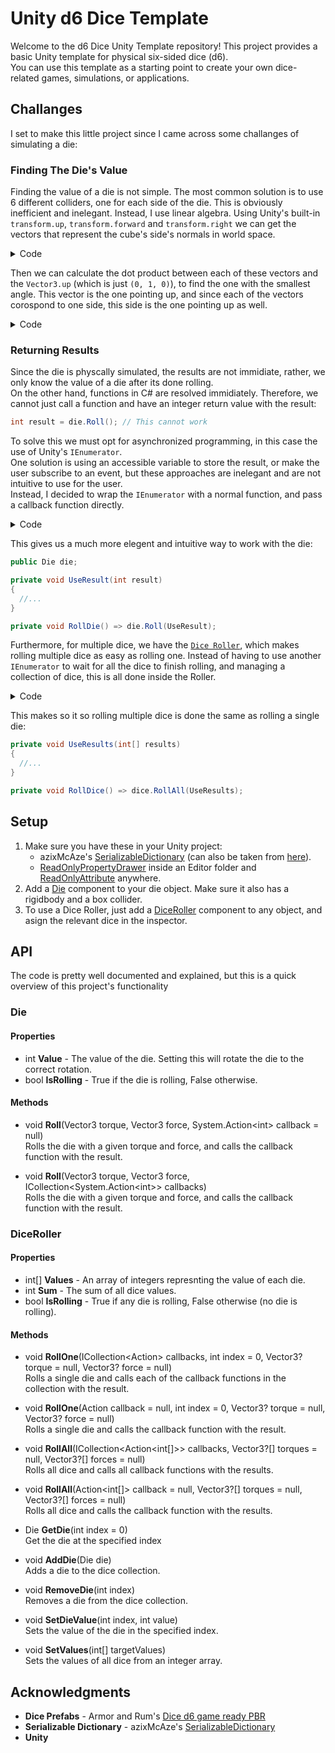 # Unity d6 Dice Template
Welcome to the d6 Dice Unity Template repository! This project provides a basic Unity template for physical six-sided dice (d6).  
You can use this template as a starting point to create your own dice-related games, simulations, or applications.

## Challanges
I set to make this little project since I came across some challanges of simulating a die:

### Finding The Die's Value
Finding the value of a die is not simple. The most common solution is to use 6 different colliders, one for each side of the die. This is obviously inefficient and inelegant. Instead, I use linear algebra.
Using Unity's built-in `transform.up`, `transform.forward` and `transform.right` we can get the vectors that represent the cube's side's normals in world space.
<details>

<summary>
  Code
</summary>
  
  ```C#
  // Map world space vector to side on the die
Dictionary<Vector3, Side> sides = new()
{
    { transform.forward, Side.Forward },
    { transform.up, Side.Up },
    { -transform.right, Side.Left },
    { transform.right, Side.Right },
    { -transform.up, Side.Down },
    { -transform.forward, Side.Back }
};
  ```

</details>

Then we can calculate the dot product between each of these vectors and the `Vector3.up` (which is just `(0, 1, 0)`), to find the one with the smallest angle. This vector is the one pointing up, and since each of the vectors corospond to one side, this side is the one pointing up as well.
<details>

<summary>
  Code
</summary>
  
  ```C#
// Find the side with the highest dot product with Vector3.up
int value = 0;
float max = -1f;
foreach (var side in sides)
{
    float dot = Vector3.Dot(side.Key, Vector3.up);
    if (dot > max)
    {
        max = dot;
        value = values[side.Value];
    }
}
return value;
  ```

</details>

### Returning Results
Since the die is physcally simulated, the results are not immidiate, rather, we only know the value of a die after its done rolling.  
On the other hand, functions in C# are resolved immidiately. Therefore, we cannot just call a function and have an integer return value with the result:  
```C#
int result = die.Roll(); // This cannot work
```

To solve this we must opt for asynchronized programming, in this case the use of Unity's `IEnumerator`.  
One solution is using an accessible variable to store the result, or make the user subscribe to an event, but these approaches are inelegant and are not intuitive to use for the user.  
Instead, I decided to wrap the `IEnumerator` with a normal function, and pass a callback function directly.  
<details>

<summary>
  Code
</summary>
  
  ```C#
// Callable Roll function of the die
public void Roll(Vector3 torque, Vector3 force, ICollection<System.Action<int>> callbacks)
{
    // Physically roll the die
    rb.AddForce(force, ForceMode.Impulse);
    rb.AddTorque(torque, ForceMode.Impulse);

    if (rollInstance == null)
    {
        isRolling = true;
        rollInstance = StartCoroutine(HandleRoll(callbacks));   // Start coroutine to handle the result
    }
}

// Enumerator to wait for result and call callbacks
private IEnumerator HandleRoll(ICollection<System.Action<int>> callbacks)
{
   while (isRolling)
   {
       yield return new WaitForFixedUpdate();
       if (CheckStopped())
       {
           isRolling = false;
           value = CalculateValue();
           foreach (System.Action<int> callback in callbacks ?? new List<System.Action<int>>())
           {
               callback?.Invoke(value);
           }
       }
       else
       {
           lastPosition = transform.position;
           lastRotation = transform.rotation;
       }
   }
   rollInstance = null;
}
  ```

</details>

This gives us a much more elegent and intuitive way to work with the die:
```C#
public Die die;

private void UseResult(int result)
{
  //...
}

private void RollDie() => die.Roll(UseResult);
```


Furthermore, for multiple dice, we have the [`Dice Roller`](Assets/DiceRoller.cs), which makes rolling multiple dice as easy as rolling one. Instead of having to use another `IEnumerator` to wait for all the dice to finish rolling, and managing a collection of dice, this is all done inside the Roller.  
<details>

<summary>
  Code
</summary>
  
  ```C#
// Callable RollAll function to roll all dice
public void RollAll(ICollection<Action<int[]>> callbacks, Vector3?[] torques = null, Vector3?[] forces = null)
{
    // Just rolls each die with no callback
    for (int i = 0; i < dice.Count; i++)
    {
        RollOne((Action<int>)null, i, torques?[i], forces?[i]);
    }
    StartCoroutine(HandleRoll(callbacks));
}

// Enumerator that waits for the dice to stop rolling, and then calls the callback functions
private IEnumerator HandleRoll(ICollection<Action<int[]>> callbacks)
{
    while (IsRolling)
    {
        yield return new WaitForFixedUpdate();
    }

    callbacks?.ToList().ForEach(callback => callback?.Invoke(Values));
}
  ```

</details>

This makes so it so rolling multiple dice is done the same as rolling a single die:
```C#
private void UseResults(int[] results)
{
  //...
}

private void RollDice() => dice.RollAll(UseResults);
```

## Setup
1. Make sure you have these in your Unity project:
   * azixMcAze's [SerializableDictionary](https://github.com/azixMcAze/Unity-SerializableDictionary) (can also be taken from [here](Assets/SerializableDictionary)).
   * [ReadOnlyPropertyDrawer](Assets/Editor/ReadOnlyPropertyDrawer) inside an Editor folder and [ReadOnlyAttribute](Assets/ReadOnlyAttributte.cs) anywhere.
2. Add a [Die](Assets/Die.cs) component to your die object. Make sure it also has a rigidbody and a box collider.
3. To use a Dice Roller, just add a [DiceRoller](Assets/DiceRoller.cs) component to any object, and asign the relevant dice in the inspector.

## API
The code is pretty well documented and explained, but this is a quick overview of this project's functionality

### Die
#### Properties 
* int **Value** - The value of the die. Setting this will rotate the die to the correct rotation.
* bool **IsRolling** - True if the die is rolling, False otherwise.

#### Methods
* void **Roll**(Vector3 torque, Vector3 force, System.Action\<int> callback = null)  
  Rolls the die with a given torque and force, and calls the callback function with the result.
  
* void **Roll**(Vector3 torque, Vector3 force, ICollection<System.Action\<int>> callbacks)  
  Rolls the die with a given torque and force, and calls the callback function with the result.

### DiceRoller
#### Properties
* int[] **Values** - An array of integers represnting the value of each die.
* int **Sum** - The sum of all dice values.
* bool **IsRolling** - True if any die is rolling, False otherwise (no die is rolling).

#### Methods
* void **RollOne**(ICollection<Action<int>> callbacks, int index = 0, Vector3? torque = null, Vector3? force = null)  
  Rolls a single die and calls each of the callback functions in the collection with the result.

* void **RollOne**(Action<int> callback = null, int index = 0, Vector3? torque = null, Vector3? force = null)  
  Rolls a single die and calls the callback function with the result.

* void **RollAll**(ICollection<Action<int[]>> callbacks, Vector3?[] torques = null, Vector3?[] forces = null)  
  Rolls all dice and calls all callback functions with the results.

* void **RollAll**(Action<int[]> callback = null, Vector3?[] torques = null, Vector3?[] forces = null)  
  Rolls all dice and calls the callback function with the results.

* Die **GetDie**(int index = 0)  
  Get the die at the specified index
  
* void **AddDie**(Die die)  
  Adds a die to the dice collection.
  
* void **RemoveDie**(int index)  
  Removes a die from the dice collection.
  
* void **SetDieValue**(int index, int value)  
  Sets the value of the die in the specified index.

* void **SetValues**(int[] targetValues)  
  Sets the values of all dice from an integer array.

## Acknowledgments
* **Dice Prefabs** - Armor and Rum's [Dice d6 game ready PBR](https://assetstore.unity.com/packages/3d/props/tools/dice-d6-game-ready-pbr-200151)
* **Serializable Dictionary** - azixMcAze's [SerializableDictionary](https://github.com/azixMcAze/Unity-SerializableDictionary)
* **Unity**
